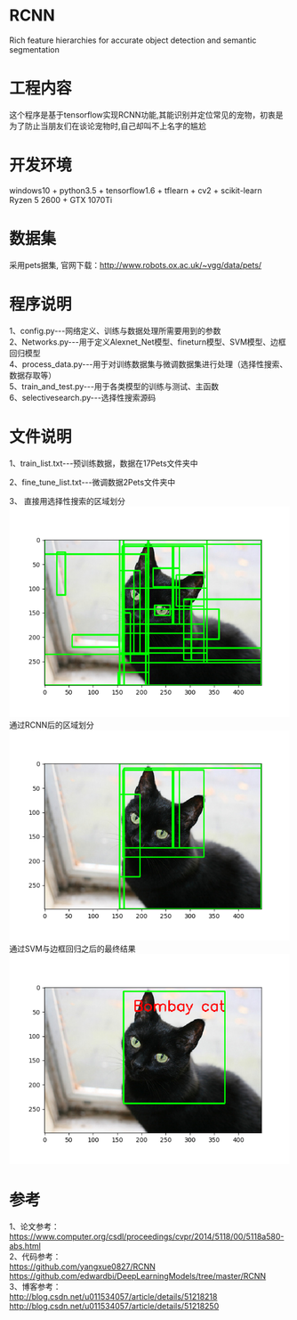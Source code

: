 # RCNN 
Rich feature hierarchies for accurate object detection and semantic segmentation   

# 工程内容
这个程序是基于tensorflow实现RCNN功能,其能识别并定位常见的宠物，初衷是为了防止当朋友们在谈论宠物时,自己却叫不上名字的尴尬  

# 开发环境  
windows10 + python3.5 + tensorflow1.6 + tflearn + cv2 + scikit-learn   
Ryzen 5 2600 + GTX 1070Ti   

# 数据集
采用pets据集, 官网下载：http://www.robots.ox.ac.uk/~vgg/data/pets/ 

# 程序说明   
1、config.py---网络定义、训练与数据处理所需要用到的参数      
2、Networks.py---用于定义Alexnet_Net模型、fineturn模型、SVM模型、边框回归模型   
4、process_data.py---用于对训练数据集与微调数据集进行处理（选择性搜索、数据存取等）    
5、train_and_test.py---用于各类模型的训练与测试、主函数     
6、selectivesearch.py---选择性搜索源码       


# 文件说明   
1、train_list.txt---预训练数据，数据在17Pets文件夹中

2、fine_tune_list.txt---微调数据2Pets文件夹中

3、
直接用选择性搜索的区域划分
![selectivesearch_1](https://github.com/king1srookie/rcnn/raw/master/result/1.PNG)　　                       
通过RCNN后的区域划分
![RCNN_1](https://github.com/king1srookie/rcnn/raw/master/result/2.PNG)　　　
通过SVM与边框回归之后的最终结果
![RCNN_2](https://github.com/king1srookie/rcnn/raw/master/result/3.PNG)                        



# 参考   
1、论文参考：        
   https://www.computer.org/csdl/proceedings/cvpr/2014/5118/00/5118a580-abs.html          
2、代码参考：     
   https://github.com/yangxue0827/RCNN     
   https://github.com/edwardbi/DeepLearningModels/tree/master/RCNN          
3、博客参考：       
   http://blog.csdn.net/u011534057/article/details/51218218        
   http://blog.csdn.net/u011534057/article/details/51218250        
  

